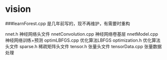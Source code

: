 # vision
###learnForest.cpp 是几年前写的，现不再维护，有需要时重构


nnet.h  神经网络头文件
nnetConvolution.cpp 神经网络卷基层
nnetModel.cpp 神经网络训练+预测
optimLBFGS.cpp  优化算法LBFGS
optimization.h  优化算法头文件
sparse.h  稀疏矩阵头文件
tensor.h  张量头文件
tensorData.cpp  张量数据处理
